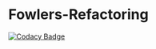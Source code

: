 # Fowlers-Refactoring

[![Codacy Badge](https://app.codacy.com/project/badge/Grade/39178dc6a8cf46f491d484c8e513d024)](https://www.codacy.com/gh/Honrix/FowlerRefactoring/dashboard?utm_source=github.com&amp;utm_medium=referral&amp;utm_content=Honrix/FowlerRefactoring&amp;utm_campaign=Badge_Grade)
